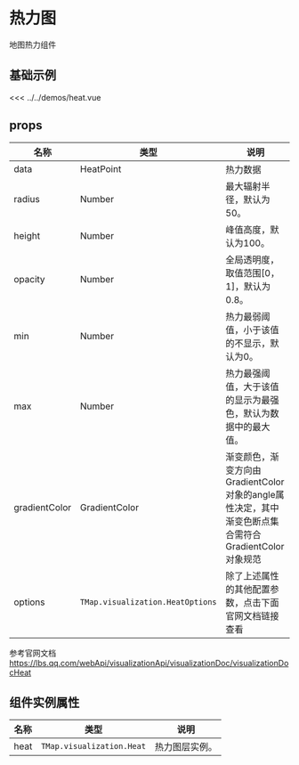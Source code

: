 # 热力图

地图热力组件


## 基础示例

<HeatDemo/>

<<< ../../demos/heat.vue

## props

| 名称            | 类型                         | 说明                                                 |
| --------------- | ---------------------------- | ---------------------------------------------------- |
| data         | HeatPoint                                       | 热力数据          |
| radius     | Number | 最大辐射半径，默认为50。 | 
| height | Number                        | 峰值高度，默认为100。   |
| opacity | Number                        | 全局透明度，取值范围[0，1]，默认为0.8。   |
| min | Number                        | 热力最弱阈值，小于该值的不显示，默认为0。   |
| max | Number                        | 热力最强阈值，大于该值的显示为最强色，默认为数据中的最大值。   |
| gradientColor | GradientColor | 渐变颜色，渐变方向由GradientColor对象的angle属性决定，其中渐变色断点集合需符合GradientColor对象规范   |
| options   | `TMap.visualization.HeatOptions` |  除了上述属性的其他配置参数，点击下面官网文档链接查看             

参考官网文档 https://lbs.qq.com/webApi/visualizationApi/visualizationDoc/visualizationDocHeat

## 组件实例属性

| 名称            | 类型                         | 说明                                                 |
| --------------- | ---------------------------- | ---------------------------------------------------- |
|    heat      | `TMap.visualization.Heat` | 热力图层实例。                                   |